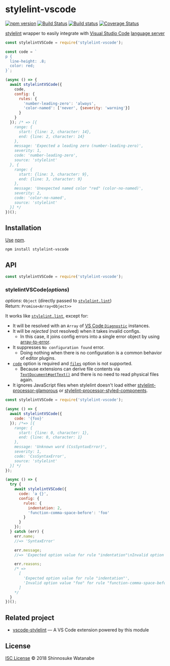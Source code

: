 # stylelint-vscode

[![npm version](https://img.shields.io/npm/v/stylelint-vscode.svg)](https://www.npmjs.com/package/stylelint-vscode)
[![Build Status](https://travis-ci.org/shinnn/stylelint-vscode.svg?branch=master)](https://travis-ci.org/shinnn/stylelint-vscode)
[![Build status](https://ci.appveyor.com/api/projects/status/ncmsp5lp5gke8mci/branch/master?svg=true)](https://ci.appveyor.com/project/ShinnosukeWatanabe/stylelint-vscode/branch/master)
[![Coverage Status](https://img.shields.io/coveralls/shinnn/stylelint-vscode.svg)](https://coveralls.io/github/shinnn/stylelint-vscode)

[stylelint](https://github.com/stylelint/stylelint) wrapper to easily integrate with [Visual Studio Code](https://code.visualstudio.com/) [language server](https://github.com/Microsoft/vscode-languageserver-node)

```javascript
const stylelintVSCode = require('stylelint-vscode');

const code = `
p {
  line-height: .8;
  color: red;
}`;

(async () => {
  await stylelintVSCode({
    code,
    config: {
      rules: {
        'number-leading-zero': 'always',
        'color-named': ['never', {severity: 'warning'}]
      }
    }
  }); /* => [{
    range: {
      start: {line: 2, character: 14},
      end: {line: 2, character: 14}
    },
    message: 'Expected a leading zero (number-leading-zero)',
    severity: 1,
    code: 'number-leading-zero',
    source: 'stylelint'
  }, {
    range: {
      start: {line: 3, character: 9},
      end: {line: 3, character: 9}
    },
    message: 'Unexpected named color "red" (color-no-named)',
    severity: 2,
    code: 'color-no-named',
    source: 'stylelint'
  }] */
})();
```

## Installation

[Use](https://docs.npmjs.com/cli/install) [npm](https://docs.npmjs.com/getting-started/what-is-npm).

```
npm install stylelint-vscode
```

## API

```javascript
const stylelintVSCode = require('stylelint-vscode');
```

### stylelintVSCode(*options*)

*options*: `Object` (directly passed to [`stylelint.lint`](https://github.com/stylelint/stylelint/blob/master/docs/user-guide/node-api.md#the-stylelint-node-api))  
Return: `Promise<Array<Object>>`

It works like [`stylelint.lint`](https://github.com/stylelint/stylelint/blob/9.1.1/lib/index.js#L24), except for:

* It will be resolved with an `Array` of [VS Code `Diagnostic`](https://github.com/Microsoft/vscode-languageserver-node/blob/release/4.0.0/types/src/main.ts#L181-L208) instances.
* It will be *rejected* (not resolved) when it takes invalid configs.
  * In this case, it joins config errors into a single error object by using [array-to-error](https://github.com/shinnn/array-to-error).
* It suppresses `No configuration found` error.
  * Doing nothing when there is no configuration is a common behavior of editor plugins.
* [`code`](https://github.com/stylelint/stylelint/blob/master/docs/user-guide/node-api.md#code) option is required and [`files`](https://github.com/stylelint/stylelint/blob/master/docs/user-guide/node-api.md#files) option is not supported.
  * Because extensions can derive file contents via [`TextDocument#getText()`](https://code.visualstudio.com/docs/extensionAPI/vscode-api#TextDocument) and there is no need to read physical files again.
* It ignores JavaScript files when stylelint doesn't load either [stylelint-processor-glamorous](https://github.com/zabute/stylelint-processor-glamorous) or [stylelint-processor-styled-components](https://github.com/styled-components/stylelint-processor-styled-components).

```javascript
const stylelintVSCode = require('stylelint-vscode');

(async () => {
  await stylelintVSCode({
    code: '{foo}'
  }); /*=> [{
    range: {
      start: {line: 0, character: 1},
      end: {line: 0, character: 1}
    },
    message: 'Unknown word (CssSyntaxError)',
    severity: 1,
    code: 'CssSyntaxError',
    source: 'stylelint'
  }] */
});
```

```javascript
(async () => {
  try {
    await stylelintVSCode({
      code: 'a {}',
      config: {
        rules: {
          indentation: 2,
          'function-comma-space-before': 'foo'
        }
      }
    });
  } catch (err) {
    err.name;
    //=> 'SyntaxError'

    err.message;
    //=> 'Expected option value for rule "indentation"\nInvalid option value "foo" for rule "function-comma-space-before"'

    err.reasons;
    /* =>
      [
        'Expected option value for rule "indentation"',
        'Invalid option value "foo" for rule "function-comma-space-before"'
      ]
    */
  }
})();
```

## Related project

* [vscode-stylelint](https://github.com/shinnn/vscode-stylelint) — A VS Code extension powered by this module

## License

[ISC License](./LICENSE) © 2018 Shinnosuke Watanabe
